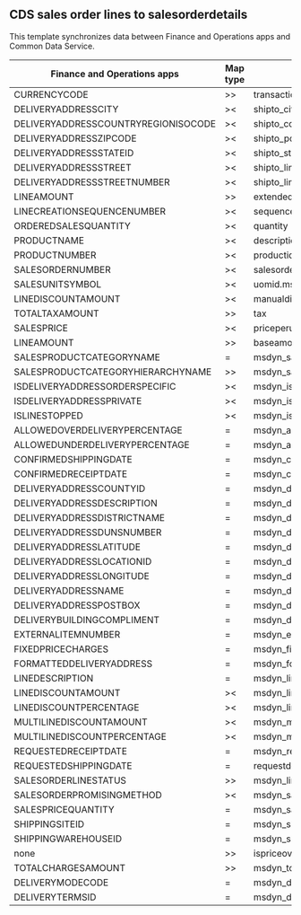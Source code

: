 ## CDS sales order lines to salesorderdetails

This template synchronizes data between Finance and Operations apps and Common Data Service.

Finance and Operations apps | Map type | Customer engagement apps | Default value
---|---|---|---
CURRENCYCODE | >> | transactioncurrencyid.isocurrencycode | 
DELIVERYADDRESSCITY | >< | shipto_city | 
DELIVERYADDRESSCOUNTRYREGIONISOCODE | >< | shipto_country | 
DELIVERYADDRESSZIPCODE | >< | shipto_postalcode | 
DELIVERYADDRESSSTATEID | >< | shipto_stateorprovince | 
DELIVERYADDRESSSTREET | >< | shipto_line1 | 
DELIVERYADDRESSSTREETNUMBER | >< | shipto_line2 | 
LINEAMOUNT | >> | extendedamount | 
LINECREATIONSEQUENCENUMBER | >< | sequencenumber | 
ORDEREDSALESQUANTITY | >< | quantity | 
PRODUCTNAME | >< | description | 
PRODUCTNUMBER | >< | productid.msdyn_productnumber | 
SALESORDERNUMBER | >< | salesorderid.msdyn_salesordernumber | 
SALESUNITSYMBOL | >< | uomid.msdyn_symbol | 
LINEDISCOUNTAMOUNT | >< | manualdiscountamount | 
TOTALTAXAMOUNT | >> | tax | 
SALESPRICE | >< | priceperunit | 
LINEAMOUNT | >> | baseamount | 
SALESPRODUCTCATEGORYNAME | = | msdyn_salesproductcategory.msdyn_name | 
SALESPRODUCTCATEGORYHIERARCHYNAME | >> | msdyn_salesproductcategory.msdyn_hierarchy.msdyn_name | 
ISDELIVERYADDRESSORDERSPECIFIC | >< | msdyn_isdeliveryaddressspecific | 
ISDELIVERYADDRESSPRIVATE | >< | msdyn_isdeliveryaddressprivate | 
ISLINESTOPPED | >< | msdyn_islinestopped | 
ALLOWEDOVERDELIVERYPERCENTAGE | = | msdyn_allowedoverdeliverypercentage | 
ALLOWEDUNDERDELIVERYPERCENTAGE | = | msdyn_allowedunderdeliverypercentage | 
CONFIRMEDSHIPPINGDATE | = | msdyn_confirmedshippingdate | 
CONFIRMEDRECEIPTDATE | = | msdyn_confirmedreceiptdate | 
DELIVERYADDRESSCOUNTYID | = | msdyn_deliveryaddresscountyid | 
DELIVERYADDRESSDESCRIPTION | = | msdyn_deliveryaddressdescription | 
DELIVERYADDRESSDISTRICTNAME | = | msdyn_deliveryaddressdistrictname | 
DELIVERYADDRESSDUNSNUMBER | = | msdyn_deliveryaddressdunsnumber | 
DELIVERYADDRESSLATITUDE | = | msdyn_deliveryaddresslatitude | 
DELIVERYADDRESSLOCATIONID | = | msdyn_deliveryaddresslocationid | 
DELIVERYADDRESSLONGITUDE | = | msdyn_deliveryaddresslongitude | 
DELIVERYADDRESSNAME | = | msdyn_deliveryaddressname | 
DELIVERYADDRESSPOSTBOX | = | msdyn_deliveryaddresspostbox | 
DELIVERYBUILDINGCOMPLIMENT | = | msdyn_deliverybuildingcompliment | 
EXTERNALITEMNUMBER | = | msdyn_externalitemnumber | 
FIXEDPRICECHARGES | = | msdyn_fixedpricecharges | 
FORMATTEDDELIVERYADDRESS | = | msdyn_formatteddeliveryaddress | 
LINEDESCRIPTION | = | msdyn_linedescription | 
LINEDISCOUNTAMOUNT | >< | msdyn_linediscountamount | 
LINEDISCOUNTPERCENTAGE | >< | msdyn_linediscountpercentage | 
MULTILINEDISCOUNTAMOUNT | >< | msdyn_multilinediscountamount | 
MULTILINEDISCOUNTPERCENTAGE | >< | msdyn_multilinediscountpercentage | 
REQUESTEDRECEIPTDATE | = | msdyn_requestedreceiptdate | 
REQUESTEDSHIPPINGDATE | = | requestdeliveryby | 
SALESORDERLINESTATUS | >> | msdyn_linestatus | 
SALESORDERPROMISINGMETHOD | >< | msdyn_salesorderpromisingmethod | 
SALESPRICEQUANTITY | = | msdyn_salespricequantity | 
SHIPPINGSITEID | = | msdyn_shippingsite.msdyn_siteid | 
SHIPPINGWAREHOUSEID | = | msdyn_shippingwarehouse.msdyn_warehouseidentifier | 
none | >> | ispriceoverridden | true
TOTALCHARGESAMOUNT | >> | msdyn_totalchargesamount | 
DELIVERYMODECODE | = | msdyn_deliverymode.msdyn_name | 
DELIVERYTERMSID | = | msdyn_deliveryterms.msdyn_termscode | 
